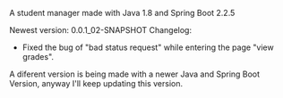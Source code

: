 A student manager made with Java 1.8 and Spring Boot 2.2.5

Newest version: 0.0.1_02-SNAPSHOT
Changelog:
- Fixed the bug of "bad status request" while entering the page "view grades".

A diferent version is being made with a newer Java and Spring Boot Version, anyway I'll keep updating this version.
  
